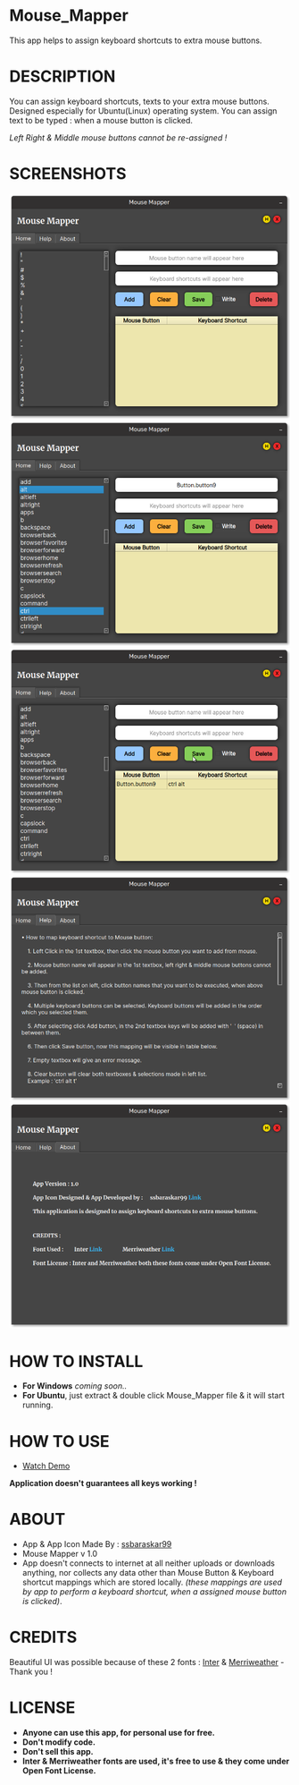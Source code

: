 # Mouse_Mapper
  This app helps to assign keyboard shortcuts to extra mouse buttons.

# **DESCRIPTION**
  You can assign keyboard shortcuts, texts to your extra mouse buttons. Designed especially for Ubuntu(Linux) operating system.
  You can assign text to be typed : when a mouse button is clicked.
  
  _Left Right & Middle mouse buttons cannot be re-assigned !_

# SCREENSHOTS
![1](https://github.com/ssbaraskar99/Mouse_Mapper/blob/main/Screenshots/1.png?raw=true)
![2](https://github.com/ssbaraskar99/Mouse_Mapper/blob/main/Screenshots/2.png?raw=true)
![3](https://github.com/ssbaraskar99/Mouse_Mapper/blob/main/Screenshots/3.png?raw=true)
![4](https://github.com/ssbaraskar99/Mouse_Mapper/blob/main/Screenshots/4.png?raw=true)
![5](https://github.com/ssbaraskar99/Mouse_Mapper/blob/main/Screenshots/5.png?raw=true)

# HOW TO INSTALL

 - **For Windows** _coming soon.._
 - **For Ubuntu**, just extract & double click Mouse_Mapper file & it will start running.

# HOW TO USE
- [Watch Demo](https://drive.google.com/file/d/1UAB8-7q5n3EzrPGom1ZBHsF8fUW8M7qf/view?usp=sharing)

**Application doesn't guarantees all keys working !**

# **ABOUT**
- App & App Icon Made By : [ssbaraskar99](https://github.com/ssbaraskar99/)
- Mouse Mapper v 1.0
- App doesn't connects to internet at all neither uploads or downloads anything, nor collects any data other than Mouse Button & Keyboard shortcut mappings which are stored locally. _(these mappings are used by app to perform a keyboard shortcut, when a assigned mouse button is clicked)_.

# **CREDITS**
Beautiful UI was possible because of these 2 fonts :
[Inter](https://github.com/rsms/inter) & [Merriweather](https://github.com/SorkinType/Merriweather)
-Thank you !

# **LICENSE**
- **Anyone can use this app, for personal use for free.**
- **Don't modify code.**
- **Don't sell this app.**
- **Inter & Merriweather fonts are used, it's free to use & they come under Open Font License.**
